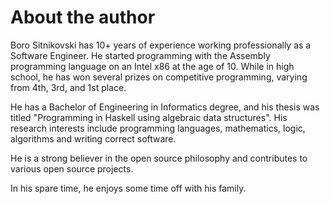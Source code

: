 # About the author

Boro Sitnikovski has 10+ years of experience working professionally as a Software Engineer. He started programming with the Assembly programming language on an Intel x86 at the age of 10. While in high school, he has won several prizes on competitive programming, varying from 4th, 3rd, and 1st place.

He has a Bachelor of Engineering in Informatics degree, and his thesis was titled "Programming in Haskell using algebraic data structures". His research interests include programming languages, mathematics, logic, algorithms and writing correct software.

He is a strong believer in the open source philosophy and contributes to various open source projects.

In his spare time, he enjoys some time off with his family.
